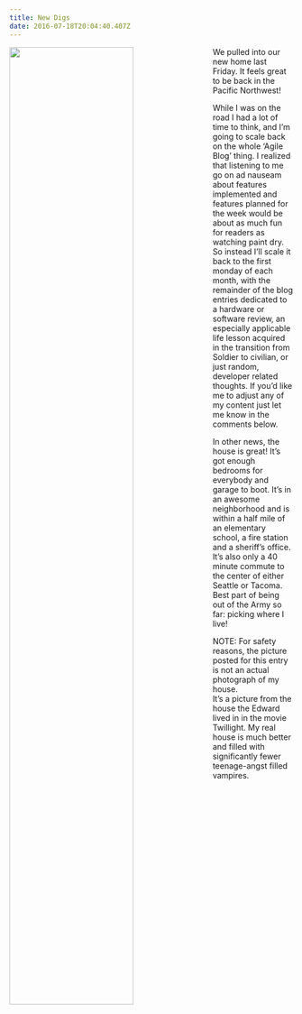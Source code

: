 ```yaml
---
title: New Digs
date: 2016-07-18T20:04:40.407Z
---
```

<img style="float: left; margin:0 2em 2em 0; width: 66%" src="/img/blog/house.jpg"/> We pulled into our new home last Friday.  It feels great to be back in the Pacific Northwest!

While I was on the road I had a lot of time to think, and I’m going to scale back on the whole ‘Agile Blog’ thing.  I realized that listening to me go on ad nauseam about features implemented and features planned for the week would be about as much fun for readers as watching paint dry.  So instead I’ll scale it back to the
first monday of each month, with the remainder of the blog entries dedicated to a hardware or software review, an especially applicable life lesson acquired in the transition from Soldier to civilian, or just random, developer related thoughts.  If you’d like me to adjust any of my content just let me know in the comments below.

In other news, the house is great!  It’s got enough bedrooms for everybody and garage to boot. It’s in an awesome neighborhood and is within a half mile of an elementary school, a fire station and a sheriff’s office.  It’s also only
a 40 minute commute to the center of either Seattle or Tacoma.  Best part of being out of the Army so far: picking where I live!

NOTE: For safety reasons, the picture posted for this entry is not an actual photograph of my house.\
It’s a picture from the house the Edward lived in in the movie Twillight.  My real house is much better and filled 
with significantly fewer teenage-angst filled vampires.
